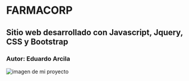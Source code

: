 # FARMACORP
## Sitio web desarrollado con Javascript, Jquery, CSS y Bootstrap
 ### Autor: Eduardo Arcila
![imagen de mi proyecto](https://github.com/ediau11/TecnitelProyecto/blob/main/html/styles/imagenesJs/Screenshot%202022-01-27%20at%2000-32-26%20Tecnitel.png)
